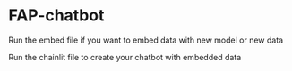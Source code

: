 # FAP-chatbot

Run the embed file if you want to embed data with new model or new data

Run the chainlit file to create your chatbot with embedded data
